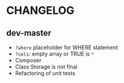 # CHANGELOG

## dev-master

* `?where` placeholder for WHERE statement
* `?cols`: empty array or TRUE is `*`
* Composer
* Class Storage is not final
* Refactoring of unit tests
